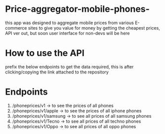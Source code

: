 # Price-aggregator-mobile-phones-
this app was designed to aggregate mobile prices from various E-commerce sites to give you value for money by getting the cheapest prices, API ver out, but soon user interface for non-devs will be here

# How to use the API
prefix the below endpoints to get the data required, this is after clicking/copying the link attached to the repository

# Endpoints 
1. /phoneprices/v1 -> to see the prices of all phones
2. /phoneprices/v1/apple -> to see the prices of all iphone phones
3. /phoneprices/v1/samsung -> to see all prices of all samsung phones
4. /phoneprices/v1/Tecno -> to see all prices of all  techno phones
5. /phoneprices/v1/Oppo -> to see all prices of all oppo phones
